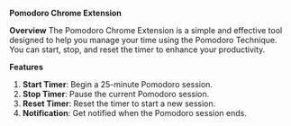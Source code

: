 
**Pomodoro Chrome Extension**

**Overview**
The Pomodoro Chrome Extension is a simple and effective tool designed to help you manage your time using the Pomodoro Technique. 
You can start, stop, and reset the timer to enhance your productivity.



**Features**
1) **Start Timer**: Begin a 25-minute Pomodoro session.
2) **Stop Timer**: Pause the current Pomodoro session.
3) **Reset Timer**: Reset the timer to start a new session.
4) **Notification**: Get notified when the Pomodoro session ends.

